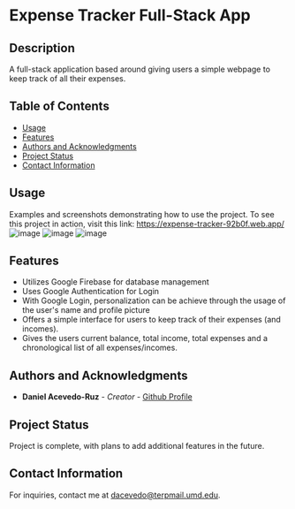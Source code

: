 # Expense Tracker Full-Stack App

## Description
A full-stack application based around giving users a simple webpage to keep track of all their expenses.

## Table of Contents
- [Usage](#usage)
- [Features](#features)
- [Authors and Acknowledgments](#authors-and-acknowledgments)
- [Project Status](#project-status)
- [Contact Information](#contact-information)

## Usage
Examples and screenshots demonstrating how to use the project.
To see this project in action, visit this link: https://expense-tracker-92b0f.web.app/
![image](https://github.com/daceruz/expense-tracker/assets/140097754/3bc222e9-92f4-4436-817a-b59600a835b2)
![image](https://github.com/daceruz/expense-tracker/assets/140097754/a6607e88-1f73-49d3-a24d-ad3be907a28d)
![image](https://github.com/daceruz/expense-tracker/assets/140097754/059b710e-f476-4129-a073-21cbeb32b870)

## Features
- Utilizes Google Firebase for database management
- Uses Google Authentication for Login
- With Google Login, personalization can be achieve through the usage of the user's name and profile picture
- Offers a simple interface for users to keep track of their expenses (and incomes).
- Gives the users current balance, total income, total expenses and a chronological list of all expenses/incomes.

## Authors and Acknowledgments
- **Daniel Acevedo-Ruz** - *Creator* - [Github Profile](https://github.com/daceruz)

## Project Status
Project is complete, with plans to add additional features in the future.

## Contact Information
For inquiries, contact me at [dacevedo@terpmail.umd.edu](mailto:dacevedo@terpmail.umd.edu).

